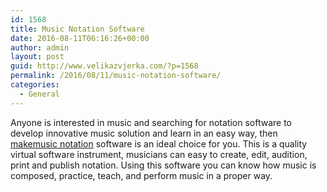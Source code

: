 ```yaml
---
id: 1568
title: Music Notation Software
date: 2016-08-11T06:16:26+00:00
author: admin
layout: post
guid: http://www.velikazvjerka.com/?p=1568
permalink: /2016/08/11/music-notation-software/
categories:
  - General
---
```

Anyone is interested in music and searching for notation software to develop innovative music solution and learn in an easy way, then [makemusic notation](http://www.musiciansfriend.com/notation-software/makemusic) software is an ideal choice for you. This is a quality virtual software instrument, musicians can easy to create, edit, audition, print and publish notation. Using this software you can know how music is composed, practice, teach, and perform music in a proper way.